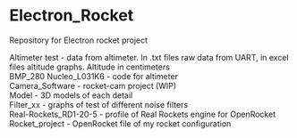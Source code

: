 # Electron_Rocket
Repository for Electron rocket project

Altimeter test - data from altimeter. In .txt files raw data from UART, in excel files altitude graphs. Altitude in centimeters  
BMP_280 Nucleo_L031K6 - code for altimeter  
Camera_Software - rocket-cam project (WIP)  
Model - 3D models of each detail  
Filter_xx - graphs of test of different noise filters  
Real-Rockets_RD1-20-5 - profile of Real Rockets engine for OpenRocket  
Rocket_project - OpenRocket file of my rocket configuration  
